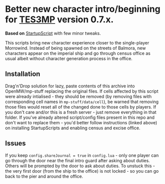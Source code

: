 # Better new character intro/beginning for [TES3MP](https://tes3mp.com/) version 0.7.x.

**Based on** [StartupScript](https://github.com/Skvysh/TES3MP-Scripts/tree/master/StartupScripts) with few minor tweaks.

This scripts bring new character experience closer to the single-player Morrowind. 
Instead of being spawned on the streets of Balmora, new characters appear on the imperial ship and go through census office as usual albeit without character generation process in the office.

## Installation
Drag'n'Drop solution for lazy, paste contents of this archive into OpenMW/mp-stuff replacing the original files. 
If cells affected by this script were already intialised - they should be removed (by removing files with corresponding cell names in `mp-stuff/data/cell`), be warned that removing those files would reset all of the changed done to those cells by players.
If you don't care and/or this is a fresh server - just remove everything in that folder.
If you've already altered script/config files present in this repo and don't want to replace them - you'd better follow instructions (linked above) on installing StartupScripts and enabling census and excise office.

## Issues
If you keep `config.shareJournal = true` in `config.lua` - only one player can go through the door near the final intro guard after asking about duties. Others will be prompted by the door to ask about duties. To unstuck this - the very first door (from the ship to the office) is not locked - so you can go back to the pier and around the office.